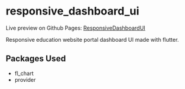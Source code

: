 # responsive_dashboard_ui

Live preview on Github Pages: [ResponsiveDashboardUI](https://killswitch412.github.io/responsive-dashboard-ui-flutter-preview/)

Responsive education website portal dashboard UI made with flutter.

## Packages Used

- fl_chart
- provider